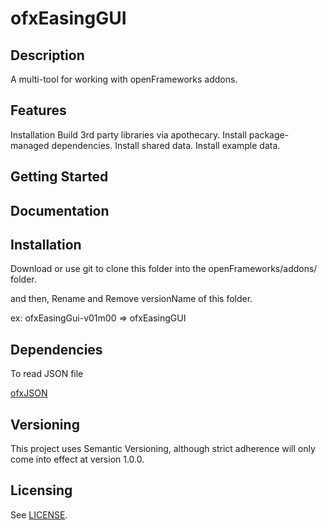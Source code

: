 # ofxEasingGUI

## Description
A multi-tool for working with openFrameworks addons.

## Features
Installation
Build 3rd party libraries via apothecary.
Install package-managed dependencies.
Install shared data.
Install example data.

## Getting Started

## Documentation

## Installation
Download or use git to clone this folder into the openFrameworks/addons/ folder.

and then, Rename and Remove versionName of this folder.

ex:
ofxEasingGui-v01m00 => ofxEasingGUI

## Dependencies
To read JSON file

[ofxJSON](https://github.com/jeffcrouse/ofxJSON)


## Versioning
This project uses Semantic Versioning, although strict adherence will only come into effect at version 1.0.0.

## Licensing
See [LICENSE](LICENSE).



